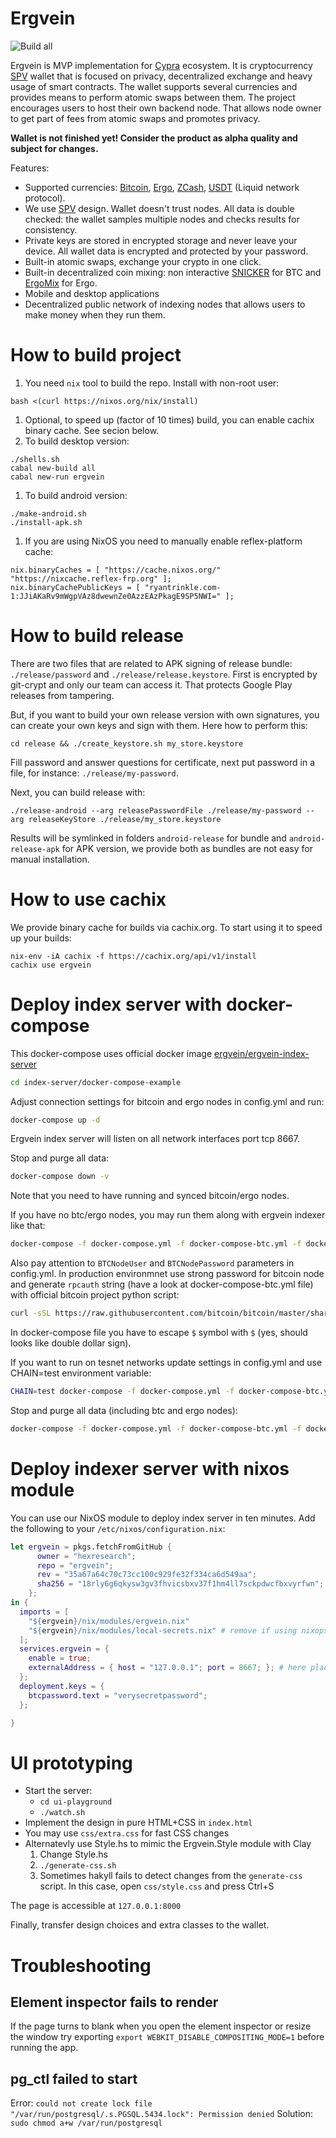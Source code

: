 # Ergvein

![Build all](https://github.com/hexresearch/ergvein/workflows/Build%20all/badge.svg)

Ergvein is MVP implementation for [Cypra](https://cypra.io) ecosystem. It is cryptocurrency [SPV](https://bitcoin.org/en/operating-modes-guide#simplified-payment-verification-spv) wallet that is focused on privacy, decentralized exchange and heavy usage of smart contracts. The wallet supports several currencies and provides means to perform atomic swaps between them. The project encourages users to host their own backend node. That allows node owner to get part of fees from atomic swaps and promotes privacy.

**Wallet is not finished yet! Consider the product as alpha quality and subject for changes.**

Features:
* Supported currencies: [Bitcoin](https://bitcoin.org/en/), [Ergo](https://ergoplatform.org/en/), [ZCash](https://z.cash/), [USDT](https://tether.to/) (Liquid network protocol).
* We use [SPV](https://bitcoin.org/en/operating-modes-guide#simplified-payment-verification-spv) design. Wallet doesn't trust nodes. All data is double checked: the wallet samples multiple nodes and checks results for consistency.
* Private keys are stored in encrypted storage and never leave your device. All wallet data is encrypted and protected by your password.
* Built-in atomic swaps, exchange your crypto in one click.
* Built-in decentralized coin mixing: non interactive [SNICKER](https://joinmarket.me/blog/blog/snicker/) for BTC and [ErgoMix](https://ergoplatform.org/docs/AdvancedErgoScriptTutorial.pdf) for Ergo.
* Mobile and desktop applications
* Decentralized public network of indexing nodes that allows users to make money when they run them.

# How to build project

1. You need `nix` tool to build the repo. Install with non-root user:
```
bash <(curl https://nixos.org/nix/install)
```
1. Optional, to speed up (factor of 10 times) build, you can enable cachix binary cache. See secion below.
1. To build desktop version:
```
./shells.sh
cabal new-build all
cabal new-run ergvein
```
1. To build android version:
```
./make-android.sh
./install-apk.sh
```
1. If you are using NixOS you need to manually enable reflex-platform cache:
```
nix.binaryCaches = [ "https://cache.nixos.org/" "https://nixcache.reflex-frp.org" ];
nix.binaryCachePublicKeys = [ "ryantrinkle.com-1:JJiAKaRv9mWgpVAz8dwewnZe0AzzEAzPkagE9SP5NWI=" ];
```

# How to build release

There are two files that are related to APK signing of release bundle: `./release/password` and `./release/release.keystore`.
First is encrypted by git-crypt and only our team can access it. That protects Google Play releases from tampering.

But, if you want to build your own release version with own signatures, you can create your own keys and sign with them. Here
how to perform this:
```
cd release && ./create_keystore.sh my_store.keystore
```
Fill password and answer questions for certificate, next put password in a file, for instance: `./release/my-password`.

Next, you can build release with:
```
./release-android --arg releasePasswordFile ./release/my-password --arg releaseKeyStore ./release/my_store.keystore
```
Results will be symlinked in folders `android-release` for bundle and `android-release-apk` for APK version, we provide both
as bundles are not easy for manual installation.

# How to use cachix

We provide binary cache for builds via cachix.org. To start using it to speed up your builds:
```
nix-env -iA cachix -f https://cachix.org/api/v1/install
cachix use ergvein
```

# Deploy index server with docker-compose

This docker-compose uses official docker image [ergvein/ergvein-index-server](https://hub.docker.com/r/ergvein/ergvein-index-server)

``` sh
cd index-server/docker-compose-example
```

Adjust connection settings for bitcoin and ergo nodes in config.yml and run:

``` sh
docker-compose up -d
```

Ergvein index server will listen on all network interfaces port tcp 8667.

Stop and purge all data:

``` sh
docker-compose down -v
```

Note that you need to have running and synced bitcoin/ergo nodes.

If you have no btc/ergo nodes, you may run them along with ergvein indexer like that:

``` sh
docker-compose -f docker-compose.yml -f docker-compose-btc.yml -f docker-compose-ergo.yml up -d
```

Also pay attention to `BTCNodeUser` and `BTCNodePassword` parameters in config.yml. In production environmnet use strong password for bitcoin node and generate `rpcauth` string (have a look at docker-compose-btc.yml file) with official bitcoin project python script:

``` sh
curl -sSL https://raw.githubusercontent.com/bitcoin/bitcoin/master/share/rpcauth/rpcauth.py | python3 - bitcoinrpcuser
```

In docker-compose file you have to escape `$` symbol with `$` (yes, should looks like double dollar sign).

If you want to run on tesnet networks update settings in config.yml and use CHAIN=test environment variable:

``` sh
CHAIN=test docker-compose -f docker-compose.yml -f docker-compose-btc.yml -f docker-compose-ergo.yml up -d
```

Stop and purge all data (including btc and ergo nodes):

``` sh
docker-compose -f docker-compose.yml -f docker-compose-btc.yml -f docker-compose-ergo.yml up -d
```


# Deploy indexer server with nixos module

You can use our NixOS module to deploy index server in ten minutes. Add the following to your `/etc/nixos/configuration.nix`:
``` nix
let ergvein = pkgs.fetchFromGitHub {
      owner = "hexresearch";
      repo = "ergvein";
      rev = "35a67a64c70c73cc100c929fe32f334ca6d549aa";
      sha256 = "18rly6g6qkysw3gv3fhvicsbxv37f1hm4ll7sckpdwcfbxvyrfwn";
    };
in {
  imports = [
    "${ergvein}/nix/modules/ergvein.nix"
    "${ergvein}/nix/modules/local-secrets.nix" # remove if using nixops secrets
  ];
  services.ergvein = {
    enable = true;
    externalAddress = { host = "127.0.0.1"; port = 8667; }; # here place your ip
  };
  deployment.keys = {
    btcpassword.text = "verysecretpassword";
  };

}
```

# UI prototyping

* Start the server:
    * ``cd ui-playground``
    * ``./watch.sh``
* Implement the design in pure HTML+CSS in ``index.html``
* You may use ``css/extra.css`` for fast CSS changes
* Alternatevly use Style.hs to mimic the Ergvein.Style module with Clay
   1. Change Style.hs
   2. ``./generate-css.sh``
   3. Sometimes hakyll fails to detect changes from the ``generate-css`` script. In this case, open ``css/style.css`` and press Ctrl+S

The page is accessible at ``127.0.0.1:8000``

Finally, transfer design choices and extra classes to the wallet.

# Troubleshooting

## Element inspector fails to render

If the page turns to blank when you open the element inspector or resize the window try exporting
`export WEBKIT_DISABLE_COMPOSITING_MODE=1` before running the app.

## pg_ctl failed to start

Error: `could not create lock file "/var/run/postgresql/.s.PGSQL.5434.lock": Permission denied`
Solution: `sudo chmod a+w /var/run/postgresql`

